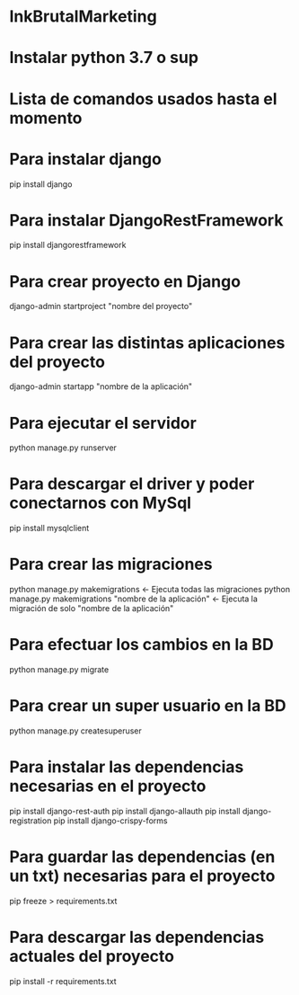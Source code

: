 # InkBrutalMarketing

# Instalar python 3.7 o sup

# Lista de comandos usados hasta el momento

# Para instalar django
pip install django

# Para instalar DjangoRestFramework
pip install djangorestframework

# Para crear proyecto en Django
django-admin startproject "nombre del proyecto"

# Para crear las distintas aplicaciones del proyecto
django-admin startapp "nombre de la aplicación"

# Para ejecutar el servidor
python manage.py runserver

# Para descargar el driver y poder conectarnos con MySql
pip install mysqlclient

# Para crear las migraciones
python manage.py makemigrations   <- Ejecuta todas las migraciones
python manage.py makemigrations "nombre de la aplicación"   <- Ejecuta la migración de solo "nombre de la aplicación"

# Para efectuar los cambios en la BD
python manage.py migrate

# Para crear un super usuario en la BD
python manage.py createsuperuser

# Para instalar las dependencias necesarias en el proyecto
pip install django-rest-auth
pip install django-allauth
pip install django-registration
pip install django-crispy-forms

# Para guardar las dependencias (en un txt) necesarias para el proyecto
pip freeze > requirements.txt

# Para descargar las dependencias actuales del proyecto
pip install -r requirements.txt
